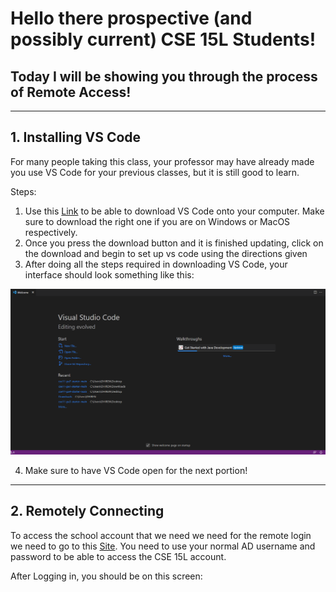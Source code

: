 # Hello there prospective (and possibly current) CSE 15L Students!
## Today I will be showing you through the process of Remote Access!
---

## 1. Installing VS Code
For many people taking this class, your professor may have already made you use VS Code for your previous classes, but it is still
good to learn.

Steps:
1. Use this [Link](https://code.visualstudio.com/) to be able to download VS Code onto your computer. Make sure to download the right
one if you are on Windows or MacOS respectively.
2. Once you press the download button and it is finished updating, click on the download and begin to set up vs code using the directions
given
3. After doing all the steps required in downloading VS Code, your interface should look something like this:

![Image](VSCode.png)

4. Make sure to have VS Code open for the next portion!
---

## 2. Remotely Connecting
To access the school account that we need we need for the remote login we need to go to this [Site](https://sdacs.ucsd.edu/-icc/indet.php). You need to use your normal AD username and password to be able to access the CSE 15L account.

After Logging in, you should be on this screen:
